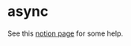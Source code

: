 # async

See this [notion page](https://www.notion.so/mmic/Asynchronous-computing-77fdf4ab3088456aba566d731c38f3a2) for some help.
